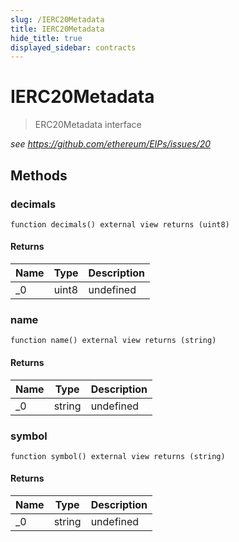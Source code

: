 ```yaml
---
slug: /IERC20Metadata
title: IERC20Metadata
hide_title: true
displayed_sidebar: contracts
---
```


# IERC20Metadata

> ERC20Metadata interface

_see https://github.com/ethereum/EIPs/issues/20_

## Methods

### decimals

```solidity
function decimals() external view returns (uint8)
```

#### Returns

| Name | Type  | Description |
| ---- | ----- | ----------- |
| \_0  | uint8 | undefined   |

### name

```solidity
function name() external view returns (string)
```

#### Returns

| Name | Type   | Description |
| ---- | ------ | ----------- |
| \_0  | string | undefined   |

### symbol

```solidity
function symbol() external view returns (string)
```

#### Returns

| Name | Type   | Description |
| ---- | ------ | ----------- |
| \_0  | string | undefined   |
